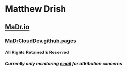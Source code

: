 # Matthew Drish
## [MaDr.io](https://madr.io/)
### [MaDrCloudDev.github.pages](https://madrclouddev.github.io/)
#### All Rights Retained & Reserved
##### Currently only monitoring [email](mailto:azbusiness@madr.io) for attribution concerns
